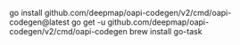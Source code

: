 
go install github.com/deepmap/oapi-codegen/v2/cmd/oapi-codegen@latest
go get -u github.com/deepmap/oapi-codegen/v2/cmd/oapi-codegen
brew install go-task